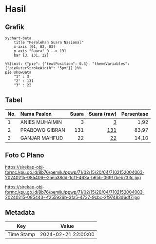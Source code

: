# Hasil

## Grafik

```mermaid
xychart-beta
    title "Perolehan Suara Nasional"
    x-axis [01, 02, 03]
    y-axis "Suara" 0 --> 131
    bar [3, 131, 22]
```

```mermaid
%%{init: {"pie": {"textPosition": 0.5}, "themeVariables": {"pieOuterStrokeWidth": "5px"}} }%%
pie showData
    "1" : 3
    "2" : 131
    "3" : 22
```

## Tabel

| No. | Nama Paslon    | Suara | Suara (raw) | Persentase |
|:--- |:-------------- | -----:| -----------:| ----------:|
| 1   | ANIES MUHAIMIN | 3     | [3][p-1]    | 1,92       |
| 2   | PRABOWO GIBRAN | 131   | [131][p-2]  | 83,97      |
| 3   | GANJAR MAHFUD  | 22    | [22][p-3]   | 14,10      |


[p-1]: https://github.com/gigit-pemilu/pemilu-2024/blob/main/pilpres/hitung-suara/sub/71-sulawesi-utara/sub/02-minahasa/sub/15-tombariri/sub/2004-ranowangko/sub/003-tps/sub/paslon-1.txt
[p-2]: https://github.com/gigit-pemilu/pemilu-2024/blob/main/pilpres/hitung-suara/sub/71-sulawesi-utara/sub/02-minahasa/sub/15-tombariri/sub/2004-ranowangko/sub/003-tps/sub/paslon-2.txt
[p-3]: https://github.com/gigit-pemilu/pemilu-2024/blob/main/pilpres/hitung-suara/sub/71-sulawesi-utara/sub/02-minahasa/sub/15-tombariri/sub/2004-ranowangko/sub/003-tps/sub/paslon-3.txt

## Foto C Plano

https://sirekap-obj-formc.kpu.go.id/8b76/pemilu/ppwp/71/02/15/20/04/7102152004003-20240215-085406--2aea38dd-1cf1-463a-b65b-06917beb733c.jpg

https://sirekap-obj-formc.kpu.go.id/8b76/pemilu/ppwp/71/02/15/20/04/7102152004003-20240215-085443--f255926b-3fa5-4737-9cbc-2f97483d6df7.jpg


## Metadata

| Key        | Value               |
| ---------- | ------------------- |
| Time Stamp | 2024-02-21 22:00:00 |



